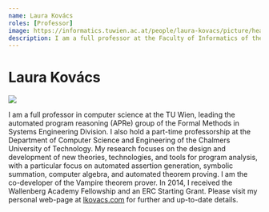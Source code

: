 ```yaml
---
name: Laura Kovács
roles: [Professor]
image: https://informatics.tuwien.ac.at/people/laura-kovacs/picture/head-1x.webp
description: I am a full professor at the Faculty of Informatics of the Vienna University of Technology (TU Wien), leading the research group in automated program reasoning- APRe.
---
```


# Laura Kovács

<img class="main-image" src="https://informatics.tuwien.ac.at/people/laura-kovacs/picture/head-1x.webp"/>

I am a full professor in computer science at the TU Wien, leading the automated program reasoning (APRe) group of the
Formal Methods in Systems Engineering Division. I also hold a part-time professorship at the Department of
Computer Science and Engineering of the Chalmers University of Technology. My research focuses on the design and
development of new theories, technologies, and tools for program analysis, with a particular focus on automated
assertion generation, symbolic summation, computer algebra, and automated theorem proving. I am the co-developer of
the Vampire theorem prover. In 2014, I received the Wallenberg Academy Fellowship and an ERC Starting Grant.
Please visit my personal web-page at [lkovacs.com](http://lkovacs.com) for further and up-to-date details.
